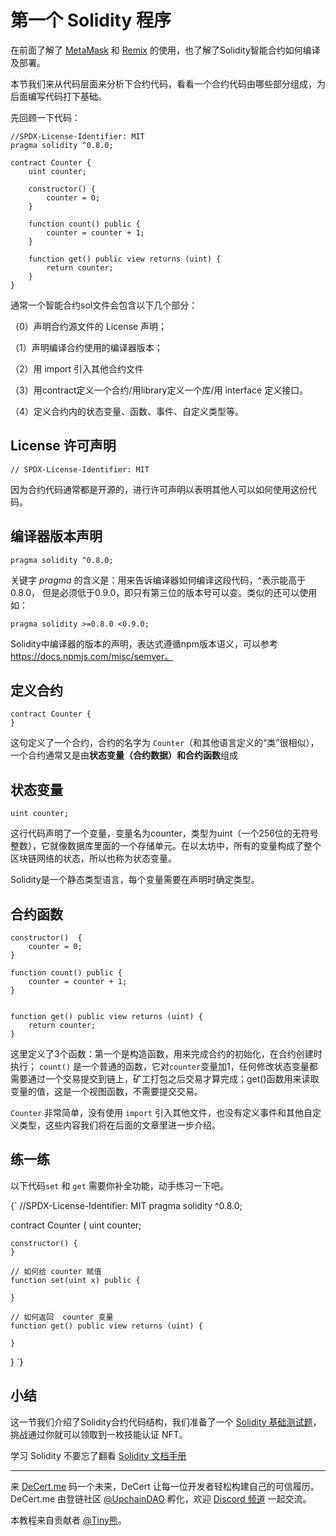 # 第一个 Solidity 程序 

在前面了解了 [MetaMask](https://decert.me/tutorial/solidity/tools/metamask/) 和 [Remix](https://decert.me/tutorial/solidity/tools/remix) 的使用，也了解了Solidity智能合约如何编译及部署。


本节我们来从代码层面来分析下合约代码，看看一个合约代码由哪些部分组成，为后面编写代码打下基础。

先回顾一下代码：

```
//SPDX-License-Identifier: MIT
pragma solidity ^0.8.0;
 
contract Counter {
    uint counter;
    
    constructor() {
        counter = 0;
    }
    
    function count() public {
        counter = counter + 1;
    }
    
    function get() public view returns (uint) {
        return counter;
    }
}
```

 通常一个智能合约sol文件会包含以下几个部分：

（0）声明合约源文件的 License 声明；

（1）声明编译合约使用的编译器版本；

（2）用 import 引入其他合约文件

（3）用contract定义一个合约/用library定义一个库/用 interface 定义接口。

（4）定义合约内的状态变量、函数、事件、自定义类型等。



## License 许可声明

```
// SPDX-License-Identifier: MIT
```



因为合约代码通常都是开源的，进行许可声明以表明其他人可以如何使用这份代码。



##  编译器版本声明

```
pragma solidity ^0.8.0;
```

关键字 *pragma* 的含义是：用来告诉编译器如何编译这段代码，^表示能高于0.8.0， 但是必须低于0.9.0，即只有第三位的版本号可以变。类似的还可以使用如：

```
pragma solidity >=0.8.0 <0.9.0;
```

Solidity中编译器的版本的声明，表达式遵循npm版本语义，可以参考 https://docs.npmjs.com/misc/semver。

## 定义合约

```
contract Counter {
}
```

这句定义了一个合约，合约的名字为 `Counter`（和其他语言定义的“类”很相似）， 一个合约通常又是由**状态变量（合约数据）**和**合约函数**组成

## 状态变量

```
uint counter;
```

这行代码声明了一个变量，变量名为counter，类型为uint（一个256位的无符号整数），它就像数据库里面的一个存储单元。在以太坊中，所有的变量构成了整个区块链网络的状态，所以也称为状态变量。

Solidity是一个静态类型语言，每个变量需要在声明时确定类型。



## 合约函数

```
constructor()  {
    counter = 0;
}

function count() public {
    counter = counter + 1;
}


function get() public view returns (uint) {
    return counter;
}
```

这里定义了3个函数：第一个是构造函数，用来完成合约的初始化，在合约创建时执行； `count()` 是一个普通的函数，它对`counter`变量加1，任何修改状态变量都需要通过一个交易提交到链上，矿工打包之后交易才算完成；get()函数用来读取变量的值，这是一个视图函数，不需要提交交易。



`Counter` 非常简单，没有使用 `import` 引入其他文件，也没有定义事件和其他自定义类型，这些内容我们将在后面的文章里进一步介绍。


## 练一练

以下代码`set` 和 `get` 需要你补全功能，动手练习一下吧。

<SolidityEditor>
{`
//SPDX-License-Identifier: MIT
pragma solidity ^0.8.0;
 
contract Counter {
    uint counter;
    
    constructor() {
    }
    
    // 如何给 counter 赋值
    function set(uint x) public {
        
    }
     
    // 如何返回  counter 变量
    function get() public view returns (uint) {
        
    }
}
`}
</SolidityEditor>



## 小结

这一节我们介绍了Solidity合约代码结构，我们准备了一个 [Solidity 基础测试题](https://decert.me/quests/10002)，挑战通过你就可以领取到一枚技能认证 NFT。 

学习 Solidity 不要忘了翻看 [Solidity 文档手册](https://learnblockchain.cn/docs/solidity/)

--- 

来 [DeCert.me](https://decert.me/quests/10003) 码一个未来，DeCert 让每一位开发者轻松构建自己的可信履历。
DeCert.me 由登链社区 [@UpchainDAO](https://twitter.com/upchaindao) 孵化，欢迎 [Discord 频道](https://discord.com/invite/kuSZHftTqe) 一起交流。

本教程来自贡献者 [@Tiny熊](https://twitter.com/tinyxiong_eth)。
